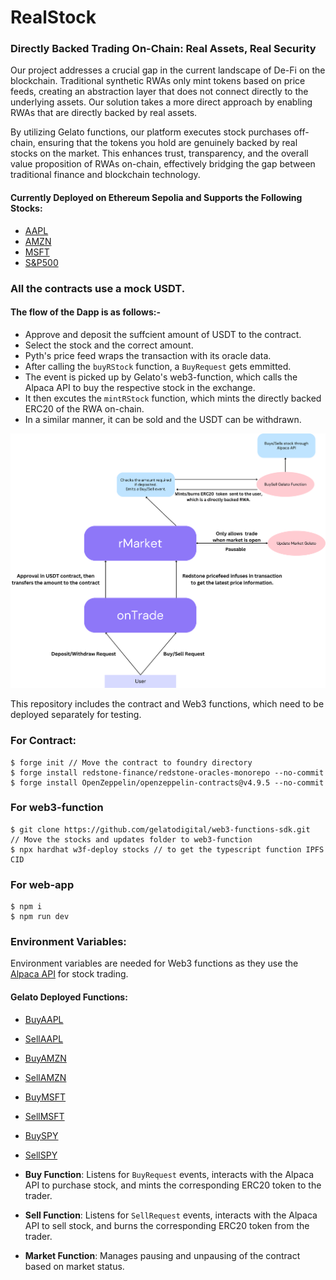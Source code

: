 # RealStock

### Directly Backed Trading On-Chain: Real Assets, Real Security

Our project addresses a crucial gap in the current landscape of De-Fi on the blockchain. Traditional synthetic RWAs only mint tokens based on price feeds, creating an abstraction layer that does not connect directly to the underlying assets. Our solution takes a more direct approach by enabling RWAs that are directly backed by real assets.

By utilizing Gelato functions, our platform executes stock purchases off-chain, ensuring that the tokens you hold are genuinely backed by real stocks on the market. This enhances trust, transparency, and the overall value proposition of RWAs on-chain, effectively bridging the gap between traditional finance and blockchain technology.

#### Currently Deployed on Ethereum Sepolia and Supports the Following Stocks:
- [AAPL](https://rootstock-testnet.blockscout.com/address/0x8F78e0fa1A25Eb313408C4c70EfA5c8aAb04556e)
- [AMZN](https://rootstock-testnet.blockscout.com/address/0xD5C035A6e65f3F1445aca33c531B2545A0D3d744)
- [MSFT](https://rootstock-testnet.blockscout.com/address/0xb565656a18bd287a28C6aBEBBcbBdB54DDE37Eeb)
- [S&P500](https://rootstock-testnet.blockscout.com/address/0xDd7E4d53570E998446576c1fFb3C53D2E9b5139F)

### All the contracts use a mock USDT.

#### The flow of the Dapp is as follows:-
- Approve and deposit the suffcient amount of USDT to the contract.
- Select the stock and the correct amount.
- Pyth's price feed wraps the transaction with its oracle data.
- After calling the `buyRStock` function, a `BuyRequest` gets emmitted.
- The event is picked up by Gelato's web3-function, which calls the Alpaca API to buy the respective stock in the exchange.
- It then excutes the `mintRStock` function, which mints the directly backed ERC20 of the RWA on-chain.
- In a similar manner, it can be sold and the USDT can be withdrawn. 

![plot](public/image.png)

This repository includes the contract and Web3 functions, which need to be deployed separately for testing.

### For Contract:
```
$ forge init // Move the contract to foundry directory
$ forge install redstone-finance/redstone-oracles-monorepo --no-commit
$ forge install OpenZeppelin/openzeppelin-contracts@v4.9.5 --no-commit
```

### For web3-function
```
$ git clone https://github.com/gelatodigital/web3-functions-sdk.git
// Move the stocks and updates folder to web3-function
$ npx hardhat w3f-deploy stocks // to get the typescript function IPFS CID
```

### For web-app
```
$ npm i
$ npm run dev
```


### Environment Variables:
Environment variables are needed for Web3 functions as they use the [Alpaca API](https://app.alpaca.markets/signup) for stock trading.

#### Gelato Deployed Functions:
- [BuyAAPL](https://app.gelato.cloud/functions/0x2a5cfe4d8d9fb067753b03a1a0f9773ee596264bca26ae82362613e0d1f91d0b?type=overview&chainId=31)
- [SellAAPL](https://app.gelato.cloud/functions/0xba86aca916cc942d993d6f8281ce32db63dd01ca2e5eca50b5ee5689ef8205d7?type=overview&chainId=31)
- [BuyAMZN](https://app.gelato.cloud/functions/0x50ca87ef4cf640c496324841820bc011cc98b079c7d6cbac649d69c84942c190?type=overview&chainId=31)
- [SellAMZN](https://app.gelato.cloud/functions/0x37e68337ca3960408f03edd34793a03f28b5698538c1aafceeac1263437ffb5f?type=overview&chainId=31)
- [BuyMSFT](https://app.gelato.cloud/functions/0x7e92a6611935772169985670c170ffcb34cf0e30b42633ad15318c93897e246f?type=overview&chainId=31)
- [SellMSFT](https://app.gelato.cloud/functions/0x617bfe070dfc8f8ffec99b52a9833e7a8e54440a6eb1b6358d8eb0f517b61ebb?type=overview&chainId=31)
- [BuySPY](https://app.gelato.cloud/functions/0xd31022bda965b879ce48725dfc67bb819cbe8f0844b0b79fa584b4028cf866a1?type=overview&chainId=31)
- [SellSPY](https://app.gelato.cloud/functions/0xeb5e7c47ceb2aa3eb72c6795fbf39c79a1645bfc2bc87ef11d98a6e6eaf52221?type=overview&chainId=31)

- **Buy Function**: Listens for `BuyRequest` events, interacts with the Alpaca API to purchase stock, and mints the corresponding ERC20 token to the trader.
- **Sell Function**: Listens for `SellRequest` events, interacts with the Alpaca API to sell stock, and burns the corresponding ERC20 token from the trader.
- **Market Function**: Manages pausing and unpausing of the contract based on market status.